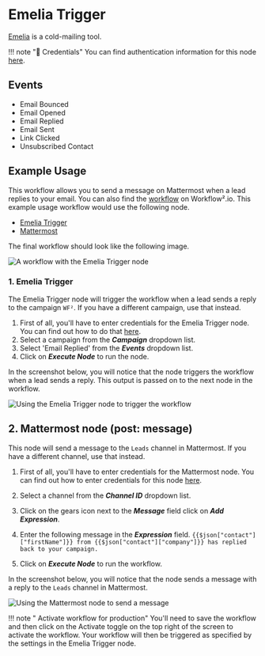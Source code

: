 # Emelia Trigger

[Emelia](https://emelia.io) is a cold-mailing tool.

!!! note "🔑 Credentials"
    You can find authentication information for this node [here](/workflow/integrations/credentials/emelia/).


## Events

- Email Bounced
- Email Opened
- Email Replied
- Email Sent
- Link Clicked
- Unsubscribed Contact

## Example Usage

This workflow allows you to send a message on Mattermost when a lead replies to your email. You can also find the [workflow](https://WF².io/workflows/1039) on Workflow².io. This example usage workflow would use the following node.
- [Emelia Trigger]()
- [Mattermost](/workflow/integrations/nodes/workflow-nodes-base.mattermost/)

The final workflow should look like the following image.

![A workflow with the Emelia Trigger node](/_images/integrations/trigger-nodes/emeliatrigger/workflow.png)

### 1. Emelia Trigger

The Emelia Trigger node will trigger the workflow when a lead sends a reply to the campaign `WF²`. If you have a different campaign, use that instead.

1. First of all, you'll have to enter credentials for the Emelia Trigger node. You can find out how to do that [here](/workflow/integrations/credentials/emelia/).
2. Select a campaign from the ***Campaign*** dropdown list.
3. Select 'Email Replied' from the ***Events*** dropdown list.
4. Click on ***Execute Node*** to run the node.

In the screenshot below, you will notice that the node triggers the workflow when a lead sends a reply. This output is passed on to the next node in the workflow.

![Using the Emelia Trigger node to trigger the workflow](/_images/integrations/trigger-nodes/emeliatrigger/emeliatrigger_node.png)

## 2. Mattermost node (post: message)

This node will send a message to the `Leads` channel in Mattermost. If you have a different channel, use that instead.

1. First of all, you'll have to enter credentials for the Mattermost node. You can find out how to enter credentials for this node [here](/workflow/integrations/credentials/mattermost/).
2. Select a channel from the ***Channel ID*** dropdown list.
3. Click on the gears icon next to the ***Message*** field click on ***Add Expression***.

4. Enter the following message in the ***Expression*** field. `{{$json["contact"]["firstName"]}} from {{$json["contact"]["company"]}} has replied back to your campaign.`
5. Click on ***Execute Node*** to run the workflow.

In the screenshot below, you will notice that the node sends a message with a reply to the `Leads` channel in Mattermost.

![Using the Mattermost node to send a message](/_images/integrations/trigger-nodes/emeliatrigger/mattermost_node.png)

!!! note " Activate workflow for production"
    You'll need to save the workflow and then click on the Activate toggle on the top right of the screen to activate the workflow. Your workflow will then be triggered as specified by the settings in the Emelia Trigger node.

